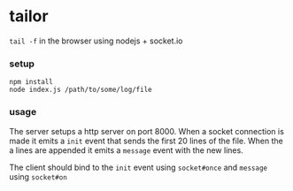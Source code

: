# tailor

`tail -f` in the browser using nodejs + socket.io

### setup

```
npm install
node index.js /path/to/some/log/file
```

### usage

The server setups a http server on port 8000. When a socket connection is made it emits a `init` event that sends the first 20 lines of the file. When the a lines are appended it emits a `message` event with the new lines.

The client should bind to the `init` event using `socket#once` and `message` using `socket#on`

